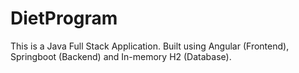 # DietProgram
This is a Java Full Stack Application. Built using Angular (Frontend), Springboot (Backend) and In-memory H2 (Database).
